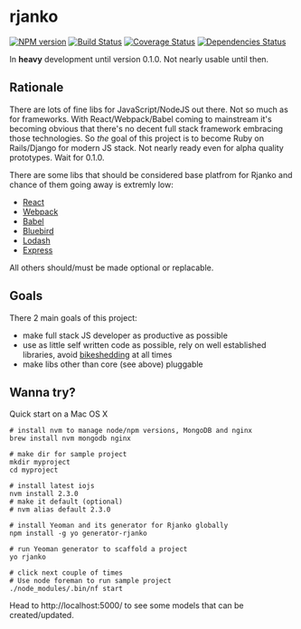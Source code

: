 # rjanko 

[![NPM version][npm-image]][npm-url] [![Build Status][travis-image]][travis-url] [![Coverage Status][coveralls-image]][coveralls-url] [![Dependencies Status][david-image]][david-url]

[npm-image]: http://img.shields.io/npm/v/rjanko.svg
[npm-url]: https://npmjs.org/package/rjanko

[travis-image]: https://travis-ci.org/kompot/rjanko.svg?branch=master
[travis-url]: https://travis-ci.org/kompot/rjanko

[coveralls-image]: https://coveralls.io/repos/kompot/rjanko/badge.svg?branch=master
[coveralls-url]: https://coveralls.io/r/kompot/rjanko?branch=master

[david-image]: https://david-dm.org/kompot/rjanko.svg
[david-url]: https://david-dm.org/kompot/rjanko 

In **heavy** development until version 0.1.0. Not nearly usable until then.

## Rationale

There are lots of fine libs for JavaScript/NodeJS out there. Not so much as for frameworks. With React/Webpack/Babel coming to mainstream it's becoming obvious that there's no decent full stack framework embracing those technologies. So *the* goal of this project is to become Ruby on Rails/Django for modern JS stack. Not nearly ready even for alpha quality prototypes. Wait for 0.1.0.

There are some libs that should be considered base platfrom for Rjanko and chance of them going away is extremly low:

- [React](http://facebook.github.io/react/)
- [Webpack](http://webpack.github.io/)
- [Babel](https://babeljs.io/)
- [Bluebird](https://github.com/petkaantonov/bluebird/)
- [Lodash](https://lodash.com/)
- [Express](http://expressjs.com/)

All others should/must be made optional or replacable.

## Goals

There 2 main goals of this project:

- make full stack JS developer as productive as possible 
- use as little self written code as possible, rely on well established 
libraries, avoid [bikeshedding](https://en.wikipedia.org/wiki/Parkinson's_law_of_triviality)
at all times
- make libs other than core (see above) pluggable

## Wanna try?

Quick start on a Mac OS X

```                                       
# install nvm to manage node/npm versions, MongoDB and nginx
brew install nvm mongodb nginx

# make dir for sample project
mkdir myproject
cd myproject

# install latest iojs
nvm install 2.3.0
# make it default (optional)
# nvm alias default 2.3.0

# install Yeoman and its generator for Rjanko globally
npm install -g yo generator-rjanko

# run Yeoman generator to scaffold a project
yo rjanko

# click next couple of times
# Use node foreman to run sample project
./node_modules/.bin/nf start
```

Head to http://localhost:5000/ to see some models that can be created/updated.
